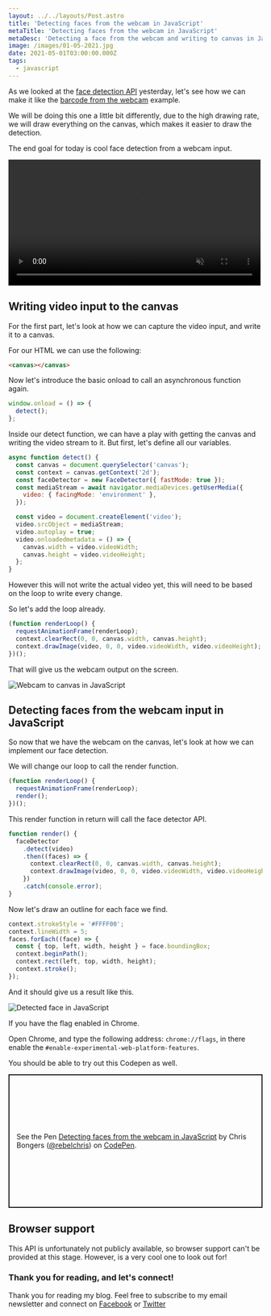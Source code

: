 ```yaml
---
layout: ../../layouts/Post.astro
title: 'Detecting faces from the webcam in JavaScript'
metaTitle: 'Detecting faces from the webcam in JavaScript'
metaDesc: 'Detecting a face from the webcam and writing to canvas in JavaScript'
image: /images/01-05-2021.jpg
date: 2021-05-01T03:00:00.000Z
tags:
  - javascript
---
```


As we looked at the [face detection API](https://daily-dev-tips.com/posts/javascript-native-face-detector-api/) yesterday, let's see how we can make it like the [barcode from the webcam](https://daily-dev-tips.com/posts/detecting-barcodes-from-the-webcam/) example.

We will be doing this one a little bit differently, due to the high drawing rate, we will draw everything on the canvas, which makes it easier to draw the detection.

The end goal for today is cool face detection from a webcam input.

<video width="500" autoplay loop muted playsinline>
  <source src="https://res.cloudinary.com/daily-dev-tips/video/upload/q_auto/face-detection_gnerpr.webm" type="video/webm" />
  <source src="https://res.cloudinary.com/daily-dev-tips/video/upload/q_auto/face-detection_uqiczb.mp4" type="video/mp4" />
</video>

## Writing video input to the canvas

For the first part, let's look at how we can capture the video input, and write it to a canvas.

For our HTML we can use the following:

```html
<canvas></canvas>
```

Now let's introduce the basic onload to call an asynchronous function again.

```js
window.onload = () => {
  detect();
};
```

Inside our detect function, we can have a play with getting the canvas and writing the video stream to it.
But first, let's define all our variables.

```js
async function detect() {
  const canvas = document.querySelector('canvas');
  const context = canvas.getContext('2d');
  const faceDetector = new FaceDetector({ fastMode: true });
  const mediaStream = await navigator.mediaDevices.getUserMedia({
    video: { facingMode: 'environment' },
  });

  const video = document.createElement('video');
  video.srcObject = mediaStream;
  video.autoplay = true;
  video.onloadedmetadata = () => {
    canvas.width = video.videoWidth;
    canvas.height = video.videoHeight;
  };
}
```

However this will not write the actual video yet, this will need to be based on the loop to write every change.

So let's add the loop already.

```js
(function renderLoop() {
  requestAnimationFrame(renderLoop);
  context.clearRect(0, 0, canvas.width, canvas.height);
  context.drawImage(video, 0, 0, video.videoWidth, video.videoHeight);
})();
```

That will give us the webcam output on the screen.

![Webcam to canvas in JavaScript](https://cdn.hashnode.com/res/hashnode/image/upload/v1619596351577/ZO5aaVcbx.png)

## Detecting faces from the webcam input in JavaScript

So now that we have the webcam on the canvas, let's look at how we can implement our face detection.

We will change our loop to call the render function.

```js
(function renderLoop() {
  requestAnimationFrame(renderLoop);
  render();
})();
```

This render function in return will call the face detector API.

```js
function render() {
  faceDetector
    .detect(video)
    .then((faces) => {
      context.clearRect(0, 0, canvas.width, canvas.height);
      context.drawImage(video, 0, 0, video.videoWidth, video.videoHeight);
    })
    .catch(console.error);
}
```

Now let's draw an outline for each face we find.

```js
context.strokeStyle = '#FFFF00';
context.lineWidth = 5;
faces.forEach((face) => {
  const { top, left, width, height } = face.boundingBox;
  context.beginPath();
  context.rect(left, top, width, height);
  context.stroke();
});
```

And it should give us a result like this.

![Detected face in JavaScript](https://cdn.hashnode.com/res/hashnode/image/upload/v1619596565010/XlU4HbJMs.png)

If you have the flag enabled in Chrome.

Open Chrome, and type the following address: `chrome://flags`, in there enable the `#enable-experimental-web-platform-features`.

You should be able to try out this Codepen as well.

<p class="codepen" data-height="265" data-theme-id="dark" data-default-tab="js,result" data-user="rebelchris" data-slug-hash="KKaYRKM" style="height: 265px; box-sizing: border-box; display: flex; align-items: center; justify-content: center; border: 2px solid; margin: 1em 0; padding: 1em;" data-pen-title="Detecting faces from the webcam in JavaScript">
  <span>See the Pen <a href="https://codepen.io/rebelchris/pen/KKaYRKM">
  Detecting faces from the webcam in JavaScript</a> by Chris Bongers (<a href="https://codepen.io/rebelchris">@rebelchris</a>)
  on <a href="https://codepen.io">CodePen</a>.</span>
</p>
<script async defer src="https://cpwebassets.codepen.io/assets/embed/ei.js"></script>

## Browser support

This API is unfortunately not publicly available, so browser support can't be provided at this stage.
However, is a very cool one to look out for!

### Thank you for reading, and let's connect!

Thank you for reading my blog. Feel free to subscribe to my email newsletter and connect on [Facebook](https://www.facebook.com/DailyDevTipsBlog) or [Twitter](https://twitter.com/DailyDevTips1)
